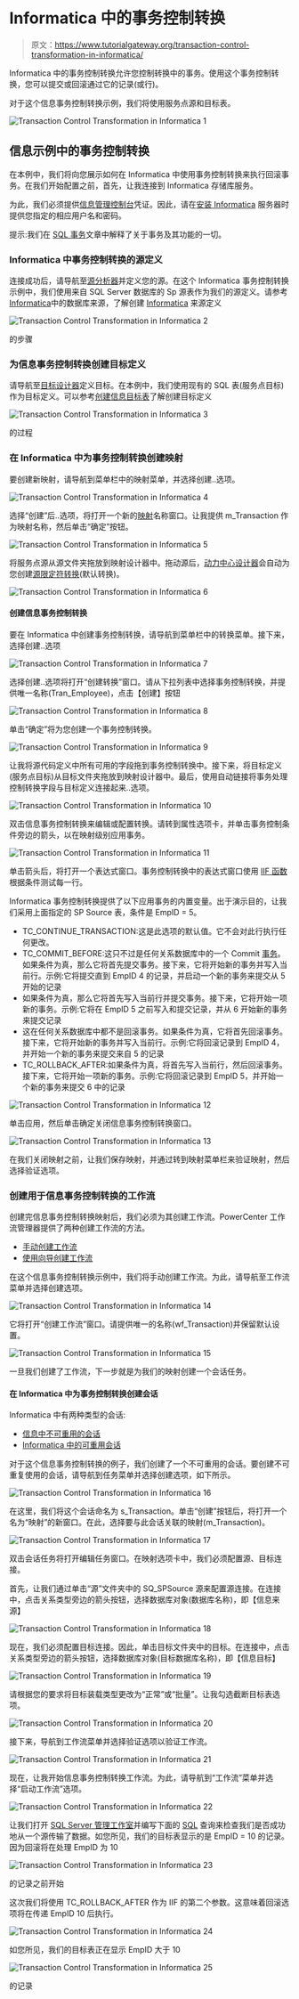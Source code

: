 # Informatica 中的事务控制转换

> 原文：<https://www.tutorialgateway.org/transaction-control-transformation-in-informatica/>

Informatica 中的事务控制转换允许您控制转换中的事务。使用这个事务控制转换，您可以提交或回滚通过它的记录(或行)。

对于这个信息事务控制转换示例，我们将使用服务点源和目标表。

![Transaction Control Transformation in Informatica 1](img/9264a9fcc93af75f22b6b11a4d12d40d.png)

## 信息示例中的事务控制转换

在本例中，我们将向您展示如何在 Informatica 中使用事务控制转换来执行回滚事务。在我们开始配置之前，首先，让我连接到 Informatica 存储库服务。

为此，我们必须提供[信息管理控制台](https://www.tutorialgateway.org/informatica-admin-console/)凭证。因此，请在[安装 Informatica](https://www.tutorialgateway.org/how-to-install-informatica/) 服务器时提供您指定的相应用户名和密码。

提示:我们在 [SQL 事务](https://www.tutorialgateway.org/sql-transaction/)文章中解释了关于事务及其功能的一切。

### Informatica 中事务控制转换的源定义

连接成功后，请导航至[源分析器](https://www.tutorialgateway.org/informatica-source-analyzer/)并定义您的源。在这个 Informatica 事务控制转换示例中，我们使用来自 SQL Server 数据库的 Sp 源表作为我们的源定义。请参考[Informatica](https://www.tutorialgateway.org/database-source-in-informatica/)中的数据库来源，了解创建 [Informatica](https://www.tutorialgateway.org/informatica/) 来源定义

![Transaction Control Transformation in Informatica 2](img/73b6c71d5a8711807d4c211b71dd80f7.png)

的步骤

### 为信息事务控制转换创建目标定义

请导航至[目标设计器](https://www.tutorialgateway.org/target-designer-in-informatica/)定义目标。在本例中，我们使用现有的 SQL 表(服务点目标)作为目标定义。可以参考[创建信息目标表](https://www.tutorialgateway.org/create-informatica-target-table-using-source-definition/)了解创建目标定义

![Transaction Control Transformation in Informatica 3](img/23a37ab8d02621bd80eb53903b43525e.png)

的过程

### 在 Informatica 中为事务控制转换创建映射

要创建新映射，请导航到菜单栏中的映射菜单，并选择创建..选项。

![Transaction Control Transformation in Informatica 4](img/793e6b2ee532021f5577800890bbdf07.png)

选择“创建”后..选项，将打开一个新的[映射](https://www.tutorialgateway.org/informatica-mapping/)名称窗口。让我提供 m_Transaction 作为映射名称，然后单击“确定”按钮。

![Transaction Control Transformation in Informatica 5](img/9321bc06a683ba74a40be30af6a6e09a.png)

将服务点源从源文件夹拖放到映射设计器中。拖动源后，[动力中心设计器](https://www.tutorialgateway.org/informatica-powercenter-designer/)会自动为您创建[源限定符转换](https://www.tutorialgateway.org/source-qualifier-transformation-in-informatica/)(默认转换)。

![Transaction Control Transformation in Informatica 6](img/f70c193bf542f0b35563fc1217f9a123.png)

#### 创建信息事务控制转换

要在 Informatica 中创建事务控制转换，请导航到菜单栏中的转换菜单。接下来，选择创建..选项

![Transaction Control Transformation in Informatica 7](img/9e9f2df51fe28a0d8767c1824424fcef.png)

选择创建..选项将打开“创建转换”窗口。请从下拉列表中选择事务控制转换，并提供唯一名称(Tran_Employee)，点击【创建】按钮

![Transaction Control Transformation in Informatica 8](img/65ff023e1f699f1c7247a6eed1200523.png)

单击“确定”将为您创建一个事务控制转换。

![Transaction Control Transformation in Informatica 9](img/a3583e8557e68cf31650a57e3a333242.png)

让我将源代码定义中所有可用的字段拖到事务控制转换中。接下来，将目标定义(服务点目标)从目标文件夹拖放到映射设计器中。最后，使用自动链接将事务处理控制转换字段与目标定义连接起来..选项。

![Transaction Control Transformation in Informatica 10](img/25ec017155c94ff5bed9c592ed499f4b.png)

双击信息事务控制转换来编辑或配置转换。请转到属性选项卡，并单击事务控制条件旁边的箭头，以在映射级别应用事务。

![Transaction Control Transformation in Informatica 11](img/c9e084c777e2623b739344ac5a039de8.png)

单击箭头后，将打开一个表达式窗口。事务控制转换中的表达式窗口使用 [IIF 函数](https://www.tutorialgateway.org/sql-iif-function/)根据条件测试每一行。

Informatica 事务控制转换提供了以下应用事务的内置变量。出于演示目的，让我们采用上面指定的 SP Source 表，条件是 EmpID = 5。

*   TC_CONTINUE_TRANSACTION:这是此选项的默认值。它不会对此行执行任何更改。
*   TC_COMMIT_BEFORE:这只不过是任何关系数据库中的一个 Commit [事务](https://www.tutorialgateway.org/sql-transaction/)。如果条件为真，那么它将首先提交事务。接下来，它将开始新的事务并写入当前行。示例:它将提交直到 EmpID 4 的记录，并启动一个新的事务来提交从 5 开始的记录
*   如果条件为真，那么它将首先写入当前行并提交事务。接下来，它将开始一项新的事务。示例:它将在 EmpID 5 之前写入和提交记录，并从 6 开始新的事务来提交记录
*   这在任何关系数据库中都不是回滚事务。如果条件为真，它将首先回滚事务。接下来，它将开始新的事务并写入当前行。示例:它将回滚记录到 EmpID 4，并开始一个新的事务来提交来自 5 的记录
*   TC_ROLLBACK_AFTER:如果条件为真，将首先写入当前行，然后回滚事务。接下来，它将开始一项新的事务。示例:它将回滚记录到 EmpID 5，并开始一个新的事务来提交 6 中的记录

![Transaction Control Transformation in Informatica 12](img/efbfbadf854ca864695af0b76038081e.png)

单击应用，然后单击确定关闭信息事务控制转换窗口。

![Transaction Control Transformation in Informatica 13](img/738c0691239b3d2d156824923d695e96.png)

在我们关闭映射之前，让我们保存映射，并通过转到映射菜单栏来验证映射，然后选择验证选项。

### 创建用于信息事务控制转换的工作流

创建完信息事务控制转换映射后，我们必须为其创建工作流。PowerCenter 工作流管理器提供了两种创建工作流的方法。

*   [手动创建工作流](https://www.tutorialgateway.org/informatica-workflow/)
*   [使用向导创建工作流](https://www.tutorialgateway.org/informatica-workflow-using-wizard/)

在这个信息事务控制转换示例中，我们将手动创建工作流。为此，请导航至工作流菜单并选择创建选项。

![Transaction Control Transformation in Informatica 14](img/b30c8d3bcf90243773db76dc57cb63eb.png)

它将打开“创建工作流”窗口。请提供唯一的名称(wf_Transaction)并保留默认设置。

![Transaction Control Transformation in Informatica 15](img/27e336f5d61e770b04eabb33d56ef687.png)

一旦我们创建了工作流，下一步就是为我们的映射创建一个会话任务。

#### 在 Informatica 中为事务控制转换创建会话

Informatica 中有两种类型的会话:

*   [信息中不可重用的会话](https://www.tutorialgateway.org/session-in-informatica/)
*   [Informatica 中的可重用会话](https://www.tutorialgateway.org/reusable-session-in-informatica/)

对于这个信息事务控制转换的例子，我们创建了一个不可重用的会话。要创建不可重复使用的会话，请导航到任务菜单并选择创建选项，如下所示。

![Transaction Control Transformation in Informatica 16](img/9679d03ed961cb55fb40fe060c8c4249.png)

在这里，我们将这个会话命名为 s_Transaction。单击“创建”按钮后，将打开一个名为“映射”的新窗口。在此，选择要与此会话关联的映射(m_Transaction)。

![Transaction Control Transformation in Informatica 17](img/987002dd199fccdb68e17e8373a6dcf3.png)

双击会话任务将打开编辑任务窗口。在映射选项卡中，我们必须配置源、目标连接。

首先，让我们通过单击“源”文件夹中的 SQ_SPSource 源来配置源连接。在连接中，点击关系类型旁边的箭头按钮，选择数据库对象(数据库名称)，即【信息来源】

![Transaction Control Transformation in Informatica 18](img/6d75fcc896e7a4ba88a8a2a2cf6b326c.png)

现在，我们必须配置目标连接。因此，单击目标文件夹中的目标。在连接中，点击关系类型旁边的箭头按钮，选择数据库对象(目标数据库名称)，即【信息目标】

![Transaction Control Transformation in Informatica 19](img/3c4805cdc9ea4f511be533cb35bc7ad0.png)

请根据您的要求将目标装载类型更改为“正常”或“批量”。让我勾选截断目标表选项。

![Transaction Control Transformation in Informatica 20](img/93c7d5b33051d372c73cdab492113b4c.png)

接下来，导航到工作流菜单并选择验证选项以验证工作流。

![Transaction Control Transformation in Informatica 21](img/d03e8338eafcb82c8f53dcc4382132c6.png)

现在，让我开始信息事务控制转换工作流。为此，请导航到“工作流”菜单并选择“启动工作流”选项。

![Transaction Control Transformation in Informatica 22](img/25e51feb0bf9f7311909c51e50f0bcd1.png)

让我们打开 [SQL Server 管理工作室](https://www.tutorialgateway.org/sql-server-management-studio/)并编写下面的 [SQL](https://www.tutorialgateway.org/sql/) 查询来检查我们是否成功地从一个源传输了数据。如您所见，我们的目标表显示的是 EmpID = 10 的记录。因为回滚将在处理 EmpID 为 10

![Transaction Control Transformation in Informatica 23](img/d9201484cb2c0eba084d3ceebd6b88f9.png)

的记录之前开始

这次我们将使用 TC_ROLLBACK_AFTER 作为 IIF 的第二个参数。这意味着回滚选项将在传递 EmpID 10 后执行。

![Transaction Control Transformation in Informatica 24](img/96bcb7e6abf1828e5f106072503109dc.png)

如您所见，我们的目标表正在显示 EmpID 大于 10

![Transaction Control Transformation in Informatica 25](img/b8c5905f9f5d7d0dd5c85311ae120209.png)

的记录